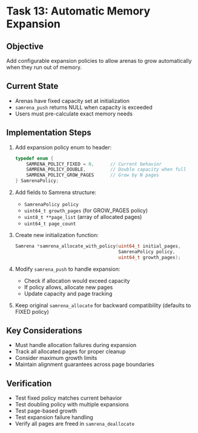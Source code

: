 # Task 13: Automatic Memory Expansion

## Objective
Add configurable expansion policies to allow arenas to grow automatically when they run out of memory.

## Current State
- Arenas have fixed capacity set at initialization
- `samrena_push` returns NULL when capacity is exceeded
- Users must pre-calculate exact memory needs

## Implementation Steps
1. Add expansion policy enum to header:
   ```c
   typedef enum {
       SAMRENA_POLICY_FIXED = 0,      // Current behavior
       SAMRENA_POLICY_DOUBLE,         // Double capacity when full
       SAMRENA_POLICY_GROW_PAGES      // Grow by N pages
   } SamrenaPolicy;
   ```

2. Add fields to Samrena structure:
   - `SamrenaPolicy policy`
   - `uint64_t growth_pages` (for GROW_PAGES policy)
   - `uint8_t **page_list` (array of allocated pages)
   - `uint64_t page_count`

3. Create new initialization function:
   ```c
   Samrena *samrena_allocate_with_policy(uint64_t initial_pages, 
                                         SamrenaPolicy policy,
                                         uint64_t growth_pages);
   ```

4. Modify `samrena_push` to handle expansion:
   - Check if allocation would exceed capacity
   - If policy allows, allocate new pages
   - Update capacity and page tracking

5. Keep original `samrena_allocate` for backward compatibility
   (defaults to FIXED policy)

## Key Considerations
- Must handle allocation failures during expansion
- Track all allocated pages for proper cleanup
- Consider maximum growth limits
- Maintain alignment guarantees across page boundaries

## Verification
- Test fixed policy matches current behavior
- Test doubling policy with multiple expansions
- Test page-based growth
- Test expansion failure handling
- Verify all pages are freed in `samrena_deallocate`